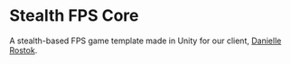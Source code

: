 # Stealth FPS Core
A stealth-based FPS game template made in Unity for our client, [Danielle Rostok](https://github.com/Yuliia-Kruta/SGD213_Task-2/wiki/Home#client).
